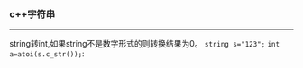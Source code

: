 ### c++字符串
--------

string转int,如果string不是数字形式的则转换结果为0。
`string s="123";`
`int a=atoi(s.c_str());`:


